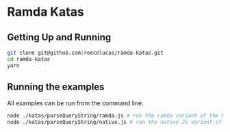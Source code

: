 # Ramda Katas

## Getting Up and Running

```bash
git clone git@github.com:reecelucas/ramda-katas.git
cd ramda-katas
yarn
```

## Running the examples

All examples can be run from the command line.

```bash
node ./katas/parseQueryString/ramda.js # run the ramda variant of the kata
node ./katas/parseQueryString/native.js # run the native JS variant of the kata
```